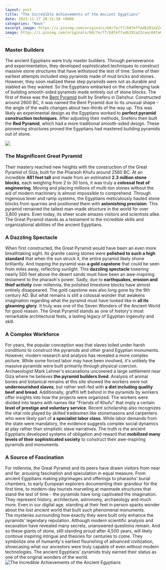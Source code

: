 ```yaml
---
layout: post
title: "The Incredible Achievements of the Ancient Egyptians"
date: 2023-11-17 20:31:58 +0000
categories: "News"
excerpt_image: https://i.pinimg.com/originals/b8/7e/ff/b87effad6291a22caec60fa6662c177c.png
image: https://i.pinimg.com/originals/b8/7e/ff/b87effad6291a22caec60fa6662c177c.png
---
```


### Master Builders
The ancient Egyptians were truly master builders. Through perseverance and experimentation, they developed sophisticated techniques to construct massive stone structures that have withstood the test of time. Some of their earliest attempts included step pyramids made of mud bricks and stones. However, they soon realized these step pyramids were not as durable and stabled as they wanted. So the Egyptians embarked on the challenging task of building smooth-sided pyramids made entirely out of stone blocks. 
The first of these was the [Bent Pyramid](https://yt.io.vn/collection/aispuro) built by Sneferu in Dahshur. Constructed around 2600 BC, it was named the Bent Pyramid due to its unusual shape - the angle of the walls changes about two-thirds of the way up. This was likely an experimental design as the Egyptians worked to **perfect pyramid construction techniques**. After adjusting their methods, Sneferu then built the **Red Pyramid**, which had a more traditional smooth-sided design. These pioneering structures proved the Egyptians had mastered building pyramids out of stone.

![](https://museumfacts.co.uk/wp-content/uploads/2020/02/16TB-IBIS1-superJumbo.jpg)
### The Magnificent Great Pyramid
Their mastery reached new heights with the construction of the Great Pyramid of Giza, built for the Pharaoh Khufu around 2560 BC. At an incredible **481 feet tall** and made from an estimated **2.3 million stone blocks**, each weighing from 2 to 30 tons, it was truly a **colossal feat of engineering**. Moving and placing millions of multi-ton stones without the aid of modern machinery is almost impossible to comprehend. Through ingenious lever and ramp systems, the Egyptians meticulously hauled stone blocks from quarries and positioned them with **astonishing precision**. This pyramid remained the tallest man-made structure in the world for over 3,800 years. Even today, its sheer scale amazes visitors and scientists alike. The Great Pyramid stands as a testament to the incredible skills and organizational abilities of the ancient Egyptians.
### A Dazzling Spectacle  
When first constructed, the Great Pyramid would have been an even more breathtaking sight. Its granite casing stones were **polished to such a high standard** that when the sun struck it, the entire pyramid likely shone brilliantly. And topping the pyramid was **a gold capstone** that could be seen from miles away, reflecting sunlight. This **dazzling spectacle** towering nearly 500 feet above the desert sands must have been an awe-inspiring testament to the pharaoh's power.
Sadly, due to **earthquakes, erosion and thief activity** over millennia, the polished limestone blocks have almost entirely disappeared. The gold capstone was also long gone by the 9th century AD. But what remains is still a colossal wonder that awakens imagination regarding what the pyramid must have looked like in **all its gleaming glory**. It truly was one of the Seven Wonders of the Ancient World for good reason. The Great Pyramid stands as one of history's most remarkable architectural feats, a lasting legacy of Egyptian ingenuity and skill.
### A Complex Workforce 
For years, the popular conception was that slaves toiled under harsh conditions to construct the pyramids and other grand Egyptian monuments. However, modern research and analysis has revealed a more complex picture. While some forced labor may have been involved, it's unlikely the massive pyramids were built primarily through physical coercion. Archaeologist Mark Lehner's excavations uncovered a large settlement near Giza where he believes **the pyramid builders lived**. Analysis of animal bones and botanical remains at this site showed the workers were not **undernourished slaves**, but rather well-fed with **a diet including quality beef and bread**.
Additionally, graffiti left behind in the pyramids by workers offer insights into how the projects were organized. The workers were divided into teams with names like "Friends of Khufu" that imply a certain **level of prestige and voluntary service**. Recent scholarship also recognizes the vital role played by skilled tradesmen like stonemasons and carpenters who were likely part of **a specialist labor class**. While labor demands from the state were mandatory, the evidence suggests complex social dynamics at play rather than simplistic slave narratives. The truth is the ancient Egyptians developed systems of obligation and reward that **mobilized many levels of their sophisticated society** to construct their awe-inspiring pyramids and monuments.
### A Source of Fascination
For millennia, the Great Pyramid and its peers have drawn visitors from near and far, arousing fascination and speculation in equal measure. From ancient Egyptians making pilgrimages and offerings to pharaohs' burial chambers, to early European explorers documenting their grandeur for the first time, to modern-day tourists marveling at manmade structures that stand the test of time - the pyramids have long captivated the imagination. They represent history, architecture, astronomy, archaeology and much more. Even in our digital age, standing at their feet in person sparks wonder about the lost ancient world that built such phenomenal monuments.  
The mysteries surrounding how exactly they were built only enhance the pyramids' legendary reputation. Although modern scientific analysis and excavation have revealed many secrets, unanswered questions remain. And so these giants of stone, still standing proud after 4,500 years, will likely continue inspiring intrigue and theories for centuries to come. They symbolize one of humanity's earliest flourishing of advanced civilization, showcasing what our ancestors were truly capable of even without modern technologies. The ancient Egyptians' pyramids truly earned their status as one of the original wonders of the world.
![The Incredible Achievements of the Ancient Egyptians](https://i.pinimg.com/originals/b8/7e/ff/b87effad6291a22caec60fa6662c177c.png)